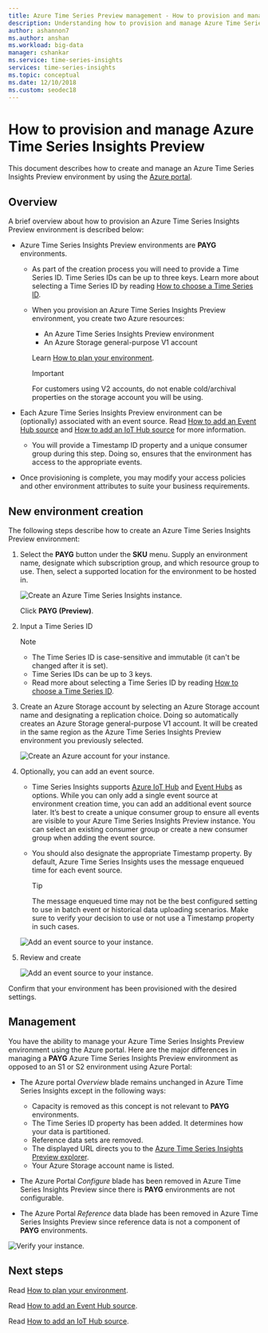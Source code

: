 ```yaml
---
title: Azure Time Series Preview management - How to provision and manage the Azure Time Series Preview. | Microsoft Docs
description: Understanding how to provision and manage Azure Time Series Insights Preview.
author: ashannon7
ms.author: anshan
ms.workload: big-data
manager: cshankar
ms.service: time-series-insights
services: time-series-insights
ms.topic: conceptual
ms.date: 12/10/2018
ms.custom: seodec18
---
```


# How to provision and manage Azure Time Series Insights Preview

This document describes how to create and manage an Azure Time Series Insights Preview environment by using the [Azure portal](https://portal.azure.com/).

## Overview

A brief overview about how to provision an Azure Time Series Insights Preview environment is described below:

* Azure Time Series Insights Preview environments are **PAYG** environments.
  * As part of the creation process you will need to provide a Time Series ID. Time Series IDs can be up to three keys. Learn more about selecting a Time Series ID by reading [How to choose a Time Series ID](./time-series-insights-update-how-to-id.md).
  * When you provision an Azure Time Series Insights Preview environment, you create two Azure resources:

    * An Azure Time Series Insights Preview environment  
    * An Azure Storage general-purpose V1 account
  
    Learn [How to plan your environment](./time-series-insights-update-plan.md).

    >[!IMPORTANT]
    > For customers using V2 accounts, do not enable cold/archival properties on the storage account you will be using.

* Each Azure Time Series Insights Preview environment can be (optionally) associated with an event source. Read [How to add an Event Hub source](./time-series-insights-how-to-add-an-event-source-eventhub.md) and [How to add an IoT Hub source](./time-series-insights-how-to-add-an-event-source-iothub.md) for more information.
  * You will provide a Timestamp ID property and a unique consumer group during this step. Doing so, ensures that the environment has access to the appropriate events.

* Once provisioning is complete, you may modify your access policies and other environment attributes to suite your business requirements.

## New environment creation

The following steps describe how to create an Azure Time Series Insights Preview environment:

1. Select the **PAYG** button under the **SKU** menu. Supply an environment name, designate which subscription group, and which resource group to use. Then, select a supported location for the environment to be hosted in.

   ![Create an Azure Time Series Insights instance.][1]

   Click **PAYG (Preview)**.

1. Input a Time Series ID

    >[!NOTE]
    > * The Time Series ID is case-sensitive and immutable (it can't be changed after it is set).
    > * Time Series IDs can be up to 3 keys.
    > * Read more about selecting a Time Series ID by reading [How to choose a Time Series ID](./time-series-insights-update-how-to-id.md).

1. Create an Azure Storage account by selecting an Azure Storage account name and designating a replication choice. Doing so automatically creates an Azure Storage general-purpose V1 account. It will be created in the same region as the Azure Time Series Insights Preview environment you previously selected.

    ![Create an Azure account for your instance.][5]

1. Optionally, you can add an event source.

   * Time Series Insights supports [Azure IoT Hub](./time-series-insights-how-to-add-an-event-source-iothub.md) and [Event Hubs](./time-series-insights-how-to-add-an-event-source-eventhub.md) as options. While you can only add a single event source at environment creation time, you can add an additional event source later. It’s best to create a unique consumer group to ensure all events are visible to your Azure Time Series Insights Preview instance. You can select an existing consumer group or create a new consumer group when adding the event source.

   * You should also designate the appropriate Timestamp property. By default, Azure Time Series Insights uses the message enqueued time for each event source.

     > [!TIP]
     > The message enqueued time may not be the best configured setting to use in batch event or historical data uploading scenarios. Make sure to verify your decision to use or not use a Timestamp property in such cases.

    ![Add an event source to your instance.][2]

1. Review and create

    ![Add an event source to your instance.][3]

Confirm that your environment has been provisioned with the desired settings.

## Management

You have the ability to manage your Azure Time Series Insights Preview environment using the Azure portal. Here are the major differences in managing a **PAYG** Azure Time Series Insights Preview environment as opposed to an S1 or S2 environment using Azure Portal:

* The Azure portal *Overview* blade remains unchanged in Azure Time Series Insights except in the following ways:
  * Capacity is removed as this concept is not relevant to **PAYG** environments.
  * The Time Series ID property has been added. It determines how your data is partitioned.
  * Reference data sets are removed.
  * The displayed URL directs you to the [Azure Time Series Insights Preview explorer](./time-series-insights-update-explorer.md).
  * Your Azure Storage account name is listed.

* The Azure Portal *Configure* blade has been removed in Azure Time Series Insights Preview since there is **PAYG** environments are not configurable.

* The Azure Portal *Reference* data blade has been removed in Azure Time Series Insights Preview since reference data is not a component of **PAYG** environments.

![Verify your instance.][4]

## Next steps

Read [How to plan your environment](./time-series-insights-update-plan.md).

Read [How to add an Event Hub source](./time-series-insights-how-to-add-an-event-source-eventhub.md).

Read [How to add an IoT Hub source](./time-series-insights-how-to-add-an-event-source-iothub.md).

<!-- Images -->
[1]: media/v2-update-manage/manage_one.PNG
[2]: media/v2-update-manage/manage_two.PNG
[3]: media/v2-update-manage/manage_three.PNG
[4]: media/v2-update-manage/manage_four.PNG
[5]: media/v2-update-manage/manage_five.PNG
